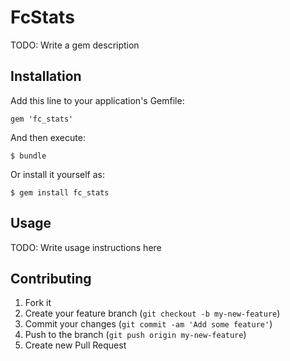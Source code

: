 # FcStats

TODO: Write a gem description

## Installation

Add this line to your application's Gemfile:

    gem 'fc_stats'

And then execute:

    $ bundle

Or install it yourself as:

    $ gem install fc_stats

## Usage

TODO: Write usage instructions here

## Contributing

1. Fork it
2. Create your feature branch (`git checkout -b my-new-feature`)
3. Commit your changes (`git commit -am 'Add some feature'`)
4. Push to the branch (`git push origin my-new-feature`)
5. Create new Pull Request
